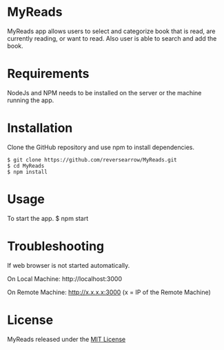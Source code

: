 # MyReads

MyReads app allows users to select and categorize book that is read, are currently reading, or want to read.
Also user is able to search and add the book.

# Requirements
NodeJs and NPM needs to be installed on the server or the machine running the app.

# Installation
Clone the GitHub repository and use npm to install dependencies.
```
$ git clone https://github.com/reversearrow/MyReads.git
$ cd MyReads
$ npm install
```

# Usage
To start the app.
$ npm start

# Troubleshooting
If web browser is not started automatically.

On Local Machine:
  http://localhost:3000

On Remote Machine:
  http://x.x.x.x:3000
  (x = IP of the Remote Machine)

# License
MyReads released under the [MIT License](docs/License)
